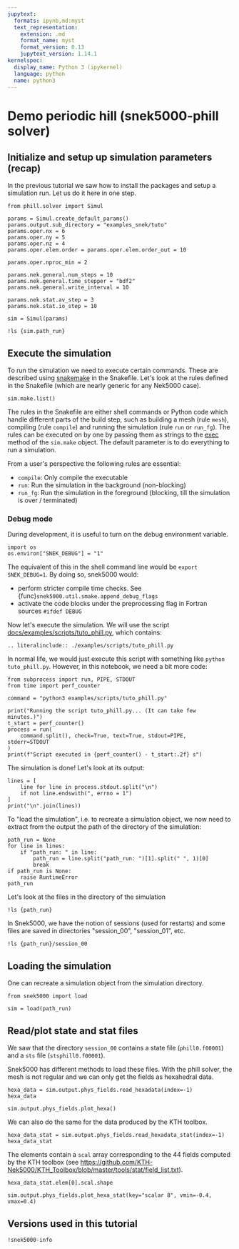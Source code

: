 ```yaml
---
jupytext:
  formats: ipynb,md:myst
  text_representation:
    extension: .md
    format_name: myst
    format_version: 0.13
    jupytext_version: 1.14.1
kernelspec:
  display_name: Python 3 (ipykernel)
  language: python
  name: python3
---
```


<!-- #region tags=[] -->

# Demo periodic hill (snek5000-phill solver)

<!-- #endregion -->

## Initialize and setup up simulation parameters (recap)

In the previous tutorial we saw how to install the packages and setup a simulation run.
Let us do it here in one step.

```{code-cell} ipython3
from phill.solver import Simul

params = Simul.create_default_params()
params.output.sub_directory = "examples_snek/tuto"
params.oper.nx = 6
params.oper.ny = 5
params.oper.nz = 4
params.oper.elem.order = params.oper.elem.order_out = 10

params.oper.nproc_min = 2

params.nek.general.num_steps = 10
params.nek.general.time_stepper = "bdf2"
params.nek.general.write_interval = 10

params.nek.stat.av_step = 3
params.nek.stat.io_step = 10

sim = Simul(params)
```

```{code-cell} ipython3
!ls {sim.path_run}
```

## Execute the simulation

To run the simulation we need to execute certain commands. These are described using
[snakemake](https://snakemake.rtfd.io) in the Snakefile. Let's look at the rules defined
in the Snakefile (which are nearly generic for any Nek5000 case).

```{code-cell} ipython3
sim.make.list()
```

The rules in the Snakefile are either shell commands or Python code which handle
different parts of the build step, such as building a mesh (rule `mesh`), compiling
(rule `compile`) and running the simulation (rule `run` or `run_fg`). The rules can be
executed on by one by passing them as strings to the [exec](snek5000.make.Make.exec)
method of the `sim.make` object. The default parameter is to do everything to run a
simulation.

From a user's perspective the following rules are essential:

- `compile`: Only compile the executable
- `run`: Run the simulation in the background (non-blocking)
- `run_fg`: Run the simulation in the foreground (blocking, till the simulation is over
  / terminated)

<!-- #region tags=[] -->

### Debug mode

During development, it is useful to turn on the debug environment variable.

<!-- #endregion -->

```{code-cell} ipython3
import os
os.environ["SNEK_DEBUG"] = "1"
```

The equivalent of this in the shell command line would be `export SNEK_DEBUG=1`. By
doing so, snek5000 would:

- perform stricter compile time checks. See
  {func}`snek5000.util.smake.append_debug_flags`
- activate the code blocks under the preprocessing flag in Fortran sources
  `#ifdef DEBUG`

Now let's execute the simulation. We will use the script
[docs/examples/scripts/tuto_phill.py](https://github.com/snek5000/snek5000/tree/main/docs/examples/scripts/tuto_phill.py),
which contains:

```{eval-rst}
.. literalinclude:: ./examples/scripts/tuto_phill.py
```

In normal life, we would just execute this script with something like
`python tuto_phill.py`. However, in this notebook, we need a bit more code:

```{code-cell} ipython3
from subprocess import run, PIPE, STDOUT
from time import perf_counter

command = "python3 examples/scripts/tuto_phill.py"

print("Running the script tuto_phill.py... (It can take few minutes.)")
t_start = perf_counter()
process = run(
    command.split(), check=True, text=True, stdout=PIPE,  stderr=STDOUT
)
print(f"Script executed in {perf_counter() - t_start:.2f} s")
```

The simulation is done! Let's look at its output:

```{code-cell} ipython3
lines = [
    line for line in process.stdout.split("\n")
    if not line.endswith(", errno = 1")
]
print("\n".join(lines))
```

To "load the simulation", i.e. to recreate a simulation object, we now need to extract
from the output the path of the directory of the simulation:

```{code-cell} ipython3
path_run = None
for line in lines:
    if "path_run: " in line:
        path_run = line.split("path_run: ")[1].split(" ", 1)[0]
        break
if path_run is None:
    raise RuntimeError
path_run
```

Let's look at the files in the directory of the simulation

```{code-cell} ipython3
!ls {path_run}
```

In Snek5000, we have the notion of sessions (used for restarts) and some files are saved
in directories "session_00", "session_01", etc.

```{code-cell} ipython3
!ls {path_run}/session_00
```

## Loading the simulation

One can recreate a simulation object from the simulation directory.

```{code-cell} ipython3
from snek5000 import load

sim = load(path_run)
```

## Read/plot state and stat files

We saw that the directory `session_00` contains a state file (`phill0.f00001`) and a
`sts` file (`stsphill0.f00001`).

Snek5000 has different methods to load these files. With the phill solver, the mesh is
not regular and we can only get the fields as hexahedral data.

```{code-cell} ipython3
hexa_data = sim.output.phys_fields.read_hexadata(index=-1)
hexa_data
```

```{code-cell} ipython3
sim.output.phys_fields.plot_hexa()
```

We can also do the same for the data produced by the KTH toolbox.

```{code-cell} ipython3
hexa_data_stat = sim.output.phys_fields.read_hexadata_stat(index=-1)
hexa_data_stat
```

The elements contain a `scal` array corresponding to the 44 fields computed by the KTH
toolbox (see
https://github.com/KTH-Nek5000/KTH_Toolbox/blob/master/tools/stat/field_list.txt).

```{code-cell} ipython3
hexa_data_stat.elem[0].scal.shape
```

```{code-cell} ipython3
sim.output.phys_fields.plot_hexa_stat(key="scalar 8", vmin=-0.4, vmax=0.4)
```

## Versions used in this tutorial

```{code-cell} ipython3
!snek5000-info
```
